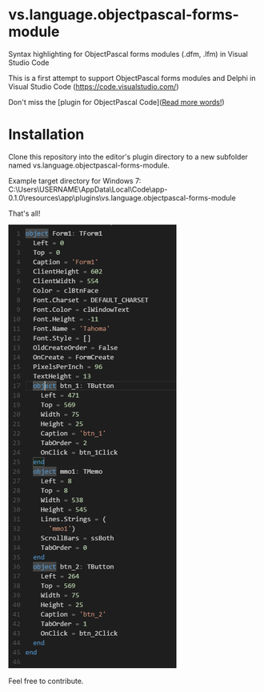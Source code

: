 # vs.language.objectpascal-forms-module

Syntax highlighting for ObjectPascal forms modules (.dfm, .lfm) in Visual Studio Code

This is a first attempt to support ObjectPascal forms modules and Delphi in Visual Studio Code (https://code.visualstudio.com/)

Don't miss the [plugin for ObjectPascal Code]([Read more words!](https://github.com/Wosi/vs.language.objectpascal))
                                                                                                                        
# Installation
Clone this repository into the editor's plugin directory to a new subfolder named vs.language.objectpascal-forms-module.

Example target directory for Windows 7:
C:\Users\USERNAME\AppData\Local\Code\app-0.1.0\resources\app\plugins\vs.language.objectpascal-forms-module

That's all! 

![Alt text](https://github.com/Wosi/vs.language.objectpascal-forms-module/blob/master/Sample.PNG?raw=true "Screenshot")

Feel free to contribute.
